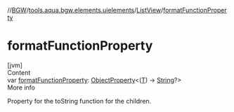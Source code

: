 //[BGW](../../../index.md)/[tools.aqua.bgw.elements.uielements](../index.md)/[ListView](index.md)/[formatFunctionProperty](format-function-property.md)



# formatFunctionProperty  
[jvm]  
Content  
var [formatFunctionProperty](format-function-property.md): [ObjectProperty](../../tools.aqua.bgw.observable/-object-property/index.md)<([T](index.md)) -> [String](https://kotlinlang.org/api/latest/jvm/stdlib/kotlin/-string/index.html)?>  
More info  


Property for the toString function for the children.

  



